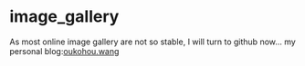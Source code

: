 # image_gallery
As most online image gallery are not so stable, I will turn to github now... 
my personal blog:[oukohou.wang](http://www.oukohou.wang/)
